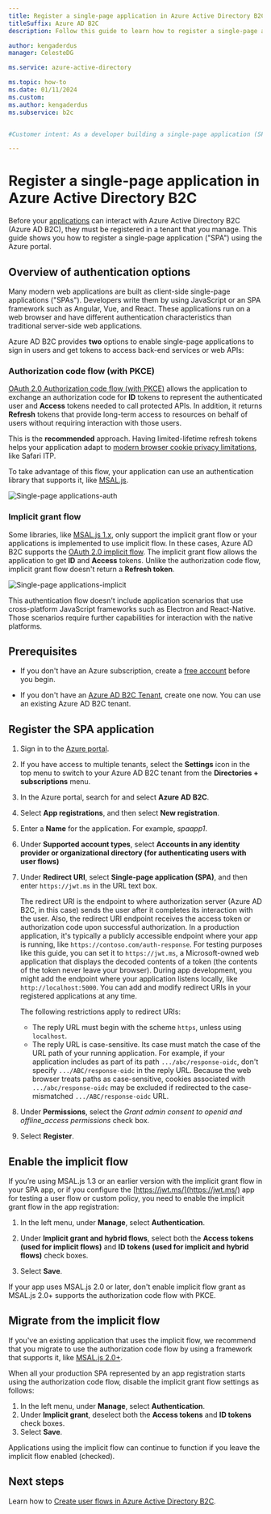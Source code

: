 ```yaml
---
title: Register a single-page application in Azure Active Directory B2C
titleSuffix: Azure AD B2C
description: Follow this guide to learn how to register a single-page application (SPA) in Azure Active Directory B2C using the Azure portal.

author: kengaderdus
manager: CelesteDG

ms.service: azure-active-directory

ms.topic: how-to
ms.date: 01/11/2024
ms.custom:  
ms.author: kengaderdus
ms.subservice: b2c


#Customer intent: As a developer building a single-page application (SPA), I want to register the SPA in Azure Active Directory B2C, so that I can enable authentication and authorization for my application and allow users to sign in and access protected APIs.

---
```


# Register a single-page application in Azure Active Directory B2C

Before your [applications](application-types.md) can interact with Azure Active Directory B2C (Azure AD B2C), they must be registered in a tenant that you manage. This guide shows you how to register a single-page application ("SPA") using the Azure portal.

## Overview of authentication options

Many modern web applications are built as client-side single-page applications ("SPAs"). Developers write them by using JavaScript or an SPA framework such as Angular, Vue, and React. These applications run on a web browser and have different authentication characteristics than traditional server-side web applications.

Azure AD B2C provides **two** options to enable single-page applications to sign in users and get tokens to access back-end services or web APIs:

### Authorization code flow (with PKCE)

[OAuth 2.0 Authorization code flow (with PKCE)](./authorization-code-flow.md) allows the application to exchange an authorization code for **ID** tokens to represent the authenticated user and **Access** tokens needed to call protected APIs. In addition, it returns **Refresh** tokens that provide long-term access to resources on behalf of users without requiring interaction with those users. 

This is the **recommended** approach. Having limited-lifetime refresh tokens helps your application adapt to [modern browser cookie privacy limitations](../active-directory/develop/reference-third-party-cookies-spas.md), like Safari ITP.

To take advantage of this flow, your application can use an authentication library that supports it, like [MSAL.js](https://github.com/AzureAD/microsoft-authentication-library-for-js/tree/dev/lib/msal-browser). 

![Single-page applications-auth](./media/tutorial-single-page-app/spa-app-auth.svg)

### Implicit grant flow

Some libraries, like [MSAL.js 1.x](https://github.com/AzureAD/microsoft-authentication-library-for-js/tree/dev/lib), only support the implicit grant flow or your applications is implemented to use implicit flow. In these cases, Azure AD B2C supports the [OAuth 2.0 implicit flow](implicit-flow-single-page-application.md). The implicit grant flow allows the application to get **ID** and **Access** tokens. Unlike the authorization code flow, implicit grant flow doesn't return a **Refresh token**. 

![Single-page applications-implicit](./media/tutorial-single-page-app/spa-app.svg)

This authentication flow doesn't include application scenarios that use cross-platform JavaScript frameworks such as Electron and React-Native. Those scenarios require further capabilities for interaction with the native platforms.

## Prerequisites

- If you don't have an Azure subscription, create a [free account](https://azure.microsoft.com/free/?WT.mc_id=A261C142F) before you begin.

- If you don't have an [Azure AD B2C Tenant](tutorial-create-tenant.md), create one now. You can use an existing Azure AD B2C tenant.

## Register the SPA application

1. Sign in to the [Azure portal](https://portal.azure.com).
1. If you have access to multiple tenants, select the **Settings** icon in the top menu to switch to your Azure AD B2C tenant from the **Directories + subscriptions** menu.
1. In the Azure portal, search for and select **Azure AD B2C**.
1. Select **App registrations**, and then select **New registration**.
1. Enter a **Name** for the application. For example, *spaapp1*.
1. Under **Supported account types**, select **Accounts in any identity provider or organizational directory (for authenticating users with user flows)**
1. Under **Redirect URI**, select **Single-page application (SPA)**, and then enter `https://jwt.ms` in the URL text box.

    The redirect URI is the endpoint to where authorization server (Azure AD B2C, in this case) sends the user after it completes its interaction with the user. Also, the redirect URI endpoint receives the access token or authorization code upon successful authorization. In a production application, it's typically a publicly accessible endpoint where your app is running, like `https://contoso.com/auth-response`. For testing purposes like this guide, you can set it to `https://jwt.ms`, a Microsoft-owned web application that displays the decoded contents of a token (the contents of the token never leave your browser). During app development, you might add the endpoint where your application listens locally, like `http://localhost:5000`. You can add and modify redirect URIs in your registered applications at any time.

    The following restrictions apply to redirect URIs:

    * The reply URL must begin with the scheme `https`, unless using `localhost`.
    * The reply URL is case-sensitive. Its case must match the case of the URL path of your running application. For example, if your application includes as part of its path `.../abc/response-oidc`,  don't specify `.../ABC/response-oidc` in the reply URL. Because the web browser treats paths as case-sensitive, cookies associated with `.../abc/response-oidc` may be excluded if redirected to the case-mismatched `.../ABC/response-oidc` URL.

1. Under **Permissions**, select the *Grant admin consent to openid and offline_access permissions* check box.
1. Select **Register**.


## Enable the implicit flow

If you’re using MSAL.js 1.3 or an earlier version with the implicit grant flow in your SPA app, or if you  configure the [https://jwt.ms/](https://jwt.ms/) app for testing a user flow or custom policy, you need to enable the implicit grant flow in the app registration:

1. In the left menu, under **Manage**, select **Authentication**.

1. Under **Implicit grant and hybrid flows**, select both the **Access tokens (used for implicit flows)** and **ID tokens (used for implicit and hybrid flows)** check boxes.

1. Select **Save**.

If your app uses MSAL.js 2.0 or later, don't enable implicit flow grant as MSAL.js 2.0+ supports the authorization code flow with PKCE. 

## Migrate from the implicit flow

If you've an existing application that uses the implicit flow, we recommend that you migrate to use the authorization code flow by using a framework that supports it, like [MSAL.js 2.0+](https://github.com/AzureAD/microsoft-authentication-library-for-js/tree/dev/lib/msal-browser).

When all your production SPA represented by an app registration starts using the authorization code flow, disable the implicit grant flow settings as follows: 

1. In the left menu, under **Manage**, select **Authentication**.
1. Under **Implicit grant**, deselect both the **Access tokens** and **ID tokens** check boxes.
1. Select **Save**.

Applications using the implicit flow can continue to function if you leave the implicit flow enabled (checked).


## Next steps

Learn how to [Create user flows in Azure Active Directory B2C](tutorial-create-user-flows.md).